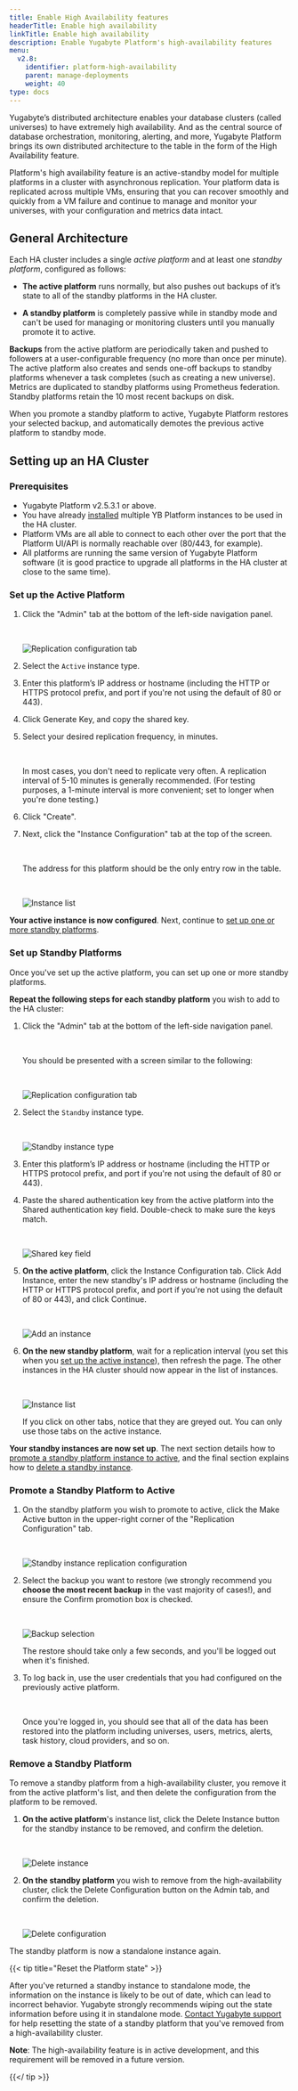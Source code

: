 ```yaml
---
title: Enable High Availability features
headerTitle: Enable high availability
linkTitle: Enable high availability
description: Enable Yugabyte Platform's high-availability features
menu:
  v2.8:
    identifier: platform-high-availability
    parent: manage-deployments
    weight: 40
type: docs
---
```


Yugabyte’s distributed architecture enables your database clusters (called universes) to have extremely high availability. And as the central source of database orchestration, monitoring, alerting, and more, Yugabyte Platform brings its own distributed architecture to the table in the form of the High Availability feature.

Platform's high availability feature is an active-standby model for multiple platforms in a cluster with asynchronous replication. Your platform data is replicated across multiple VMs, ensuring that you can recover smoothly and quickly from a VM failure and continue to manage and monitor your universes, with your configuration and metrics data intact.

## General Architecture

Each HA cluster includes a single _active platform_ and at least one _standby platform_, configured as follows:

* **The active platform** runs normally, but also pushes out backups of it’s state to all of the standby platforms in the HA cluster.

* **A standby platform** is completely passive while in standby mode and can't be used for managing or monitoring clusters until you manually promote it to active.

**Backups** from the active platform are periodically taken and pushed to followers at a user-configurable frequency (no more than once per minute). The active platform also creates and sends one-off backups to standby platforms whenever a task completes (such as creating a new universe). Metrics are duplicated to standby platforms using Prometheus federation. Standby platforms retain the 10 most recent backups on disk.

When you promote a standby platform to active, Yugabyte Platform restores your selected backup, and automatically demotes the previous active platform to standby mode.

## Setting up an HA Cluster

### Prerequisites

* Yugabyte Platform v2.5.3.1 or above.
* You have already [installed](../../install-yugabyte-platform/) multiple YB Platform instances to be used in the HA cluster.
* Platform VMs are all able to connect to each other over the port that the Platform UI/API is normally reachable over (80/443, for example).
* All platforms are running the same version of Yugabyte Platform software (it is good practice to upgrade all platforms in the HA cluster at close to the same time).

### Set up the Active Platform

1. Click the "Admin" tab at the bottom of the left-side navigation panel.

    <br/>

    ![Replication configuration tab](/images/yp/high-availability/replication-configuration.png)

1. Select the `Active` instance type.

1. Enter this platform’s IP address or hostname (including the HTTP or HTTPS protocol prefix, and port if you're not using the default of 80 or 443).

1. Click Generate Key, and copy the shared key.

1. Select your desired replication frequency, in minutes.

    <br/>

    In most cases, you don't need to replicate very often. A replication interval of 5-10 minutes is generally recommended. (For testing purposes, a 1-minute interval is more convenient; set to longer when you're done testing.)

1. Click "Create".

1. Next, click the "Instance Configuration" tab at the top of the screen.

    <br/>

    The address for this platform should be the only entry row in the table.

    <br/>

    ![Instance list](/images/yp/high-availability/instance-configuration-active.png)

**Your active instance is now configured**. Next, continue to [set up one or more standby platforms](#set-up-standby-platforms).

### Set up Standby Platforms

Once you've set up the active platform, you can set up one or more standby platforms.

**Repeat the following steps for each standby platform** you wish to add to the HA cluster:

1. Click the "Admin" tab at the bottom of the left-side navigation panel.

    <br/>

    You should be presented with a screen similar to the following:

    <br/>

    ![Replication configuration tab](/images/yp/high-availability/replication-configuration.png)

1. Select the `Standby` instance type.

    <br/>

    ![Standby instance type](/images/yp/high-availability/standby-configuration.png)

1. Enter this platform’s IP address or hostname (including the HTTP or HTTPS protocol prefix, and port if you're not using the default of 80 or 443).

1. Paste the shared authentication key from the active platform into the Shared authentication key field. Double-check to make sure the keys match.

    <br/>

    ![Shared key field](/images/yp/high-availability/shared-key-field.png)

1. **On the active platform**, click the Instance Configuration tab. Click Add Instance, enter the new standby's IP address or hostname (including the HTTP or HTTPS protocol prefix, and port if you're not using the default of 80 or 443), and click Continue.

    <br/>

    ![Add an instance](/images/yp/high-availability/add-standby-instance.png)

1. **On the new standby platform**, wait for a replication interval (you set this when you [set up the active instance](#set-up-the-active-platform)), then refresh the page. The other instances in the HA cluster should now appear in the list of instances.

    <br/>

    ![Instance list](/images/yp/high-availability/instance-configuration.png)

    If you click on other tabs, notice that they are greyed out. You can only use those tabs on the active instance.

**Your standby instances are now set up**. The next section details how to [promote a standby platform instance to active](#promote-a-standby-platform-to-active), and the final section explains how to [delete a standby instance](#remove-a-standby-platform).

### Promote a Standby Platform to Active

1. On the standby platform you wish to promote to active, click the Make Active button in the upper-right corner of the "Replication Configuration" tab.

    <br/>

    ![Standby instance replication configuration](/images/yp/high-availability/standby-replication-configuration.png)

1. Select the backup you want to restore (we strongly recommend you **choose the most recent backup** in the vast majority of cases!), and ensure the Confirm promotion box is checked.

    <br/>

    ![Backup selection](/images/yp/high-availability/restore-backup.png)
    <br/>

    The restore should take only a few seconds, and you'll be logged out when it's finished.

1. To log back in, use the user credentials that you had configured on the previously active platform.

    <br/>

    Once you're logged in, you should see that all of the data has been restored into the platform including universes, users, metrics, alerts, task history, cloud providers, and so on.

### Remove a Standby Platform

To remove a standby platform from a high-availability cluster, you remove it from the active platform's list, and then delete the configuration from the platform to be removed.

1. **On the active platform**'s instance list, click the Delete Instance button for the standby instance to be removed, and confirm the deletion.

    <br/>

    ![Delete instance](/images/yp/high-availability/delete-instance.png)

1. **On the standby platform** you wish to remove from the high-availability cluster, click the Delete Configuration button on the Admin tab, and confirm the deletion.

    <br/>

    ![Delete configuration](/images/yp/high-availability/delete-configuration.png)

The standby platform is now a standalone instance again.

{{< tip title="Reset the Platform state" >}}

After you've returned a standby instance to standalone mode, the information on the instance is likely to be out of date, which can lead to incorrect behavior. Yugabyte strongly recommends wiping out the state information before using it in standalone mode. [Contact Yugabyte support](https://support.yugabyte.com/) for help resetting the state of a standby platform that you've removed from a high-availability cluster.

**Note**: The high-availability feature is in active development, and this requirement will be removed in a future version.

{{</ tip >}}
